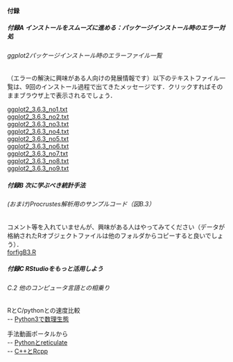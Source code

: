 #### 付録
##### 付録A インストールをスムーズに進める：パッケージインストール時のエラー対処
###### ggplot2パッケージインストール時のエラーファイル一覧
（エラーの解決に興味がある人向けの発展情報です）以下のテキストファイル一覧は、9回のインストール過程で出てきたメッセージです．クリックすればそのままブラウザ上で表示されるでしょう．<br>

[ggplot2_3.6.3_no1.txt](./ggplot2_3.6.3_no1.txt)<br>
[ggplot2_3.6.3_no2.txt](./ggplot2_3.6.3_no2.txt)<br>
[ggplot2_3.6.3_no3.txt](./ggplot2_3.6.3_no3.txt)<br>
[ggplot2_3.6.3_no4.txt](./ggplot2_3.6.3_no4.txt)<br>
[ggplot2_3.6.3_no5.txt](./ggplot2_3.6.3_no5.txt)<br>
[ggplot2_3.6.3_no6.txt](./ggplot2_3.6.3_no6.txt)<br>
[ggplot2_3.6.3_no7.txt](./ggplot2_3.6.3_no7.txt)<br>
[ggplot2_3.6.3_no8.txt](./ggplot2_3.6.3_no8.txt)<br>
[ggplot2_3.6.3_no9.txt](./ggplot2_3.6.3_no9.txt)<br>

##### 付録B 次に学ぶべき統計手法
###### (おまけ)Procrustes解析用のサンプルコード（図B.3）
コメント等を入れていませんが、興味がある人はやってみてください（データが格納されたRオブジェクトファイルは他のフォルダからコピーすると良いでしょう）．<br>
[forfigB3.R](./forfigB3.R)

##### 付録C RStudioをもっと活用しよう
###### C.2 他のコンピュータ言語との相乗り
RとC/pythonとの速度比較<br>
-- <a href="https://sites.google.com/view/python3-math-ecol/tdm/ode" target="_blank" rel="noopener noreferrer">Python3で数理生態</a><br>

手法動画ポータルから<br>
-- <a href="https://youtu.be/3wVXXytxt5c" target="_blank" rel="noopener noreferrer">Pythonとreticulate</a><br>
-- <a href="https://youtu.be/OVZoM3wtCFA" target="_blank" rel="noopener noreferrer">C++とRcpp</a><br>


